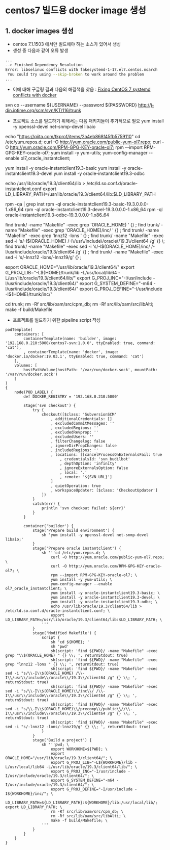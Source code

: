 # centos7 빌드용 docker image 생성

## 1. docker images 생성

- centos 7.1.1503 에서만 빌드해야 하는 소스가 있어서 생성
- 생성 중  다음과 같이 오류 발생

```sh
...
--> Finished Dependency Resolution
Error: libselinux conflicts with fakesystemd-1-17.el7.centos.noarch
 You could try using --skip-broken to work around the problem
...
```

- 이에 대해 구글링 결과 다음의 해결책을 찾음 : [Fixing CentOS 7 systemd conflicts with docker](https://blog.centos.org/2015/12/fixing-centos-7-systemd-conflicts-with-docker/)

svn co --username ${USERNAME} --password ${PASSWORD} http://j-din.iptime.org/scm/svn/KT/116/trunk

- 프로젝트 소스를 빌드하기 위해서는 다음 패키지들이 추가적으로 필요
yum install -y openssl-devel net-snmp-devel libaio

echo "https://qiita.com/tkprof/items/2a4eb868f45fb5759110"
cd /etc/yum.repos.d;
curl -O http://yum.oracle.com/public-yum-ol7.repo;
curl -O http://yum.oracle.com/RPM-GPG-KEY-oracle-ol7;
rpm --import RPM-GPG-KEY-oracle-ol7;
yum install -y yum-utils;
yum-config-manager --enable ol7_oracle_instantclient;

yum install -y oracle-instantclient19.3-basic
yum install -y oracle-instantclient19.3-devel
yum install -y oracle-instantclient19.3-odbc

echo /usr/lib/oracle/19.3/client64/lib > /etc/ld.so.conf.d/oracle-instantclient.conf
export LD_LIBRARY_PATH=/usr/lib/oracle/19.3/client64/lib:$LD_LIBRARY_PATH

rpm -qa | grep inst
rpm -ql oracle-instantclient19.3-basic-19.3.0.0.0-1.x86_64
rpm -ql oracle-instantclient19.3-devel-19.3.0.0.0-1.x86_64
rpm -ql oracle-instantclient19.3-odbc-19.3.0.0.0-1.x86_64

find trunk/ -name "Makefile" -exec grep 'ORACLE_HOME) ' {} \;
find trunk/ -name "Makefile" -exec grep 'ORACLE_HOME)/inc/ ' {} \;
find trunk/ -name "Makefile" -exec grep 'lnnz12 -lons ' {} \;
find trunk/ -name "Makefile" -exec sed -i 's/-I$(ORACLE_HOME) /-I\/usr\/include\/oracle\/19.3\/client64 /g' {} \;
find trunk/ -name "Makefile" -exec sed -i 's/-I$(ORACLE_HOME)\/inc\/ /-I\/usr\/include\/oracle\/19.3\/client64 /g' {} \;
find trunk/ -name "Makefile" -exec sed -i 's/-lnnz12 -lons/-lnnz19/g' {} \;

export ORACLE_HOME="/usr/lib/oracle/19.3/client64/"
export G_PROJ_LIB="-L${HOME}/trunk/lib -L/usr/local/lib64 -L/usr/lib/oracle/19.3/client64/lib/"
export G_PROJ_INC="-I/usr/include -I/usr/include/oracle/19.3/client64/"
export G_SYSTEM_DEFINE="-m64 -I/usr/include/oracle/19.3/client64/"
export G_PROJ_DEFINE="-I/usr/include -I${HOME}/trunk/inc/"

cd trunk;
rm -Rf src/lib/oam/src/cpm_db;
rm -Rf src/lib/oam/src/libAlti;
make -f build/Makefile

- 프로젝트를 빌드하기 위한 pipeline script 작성

```script
podTemplate(
    containers: [
        containerTemplate(name: 'builder', image: '192.168.0.210:5000/centos7-svn:1.0.0', ttyEnabled: true, command: 'cat'),
        , containerTemplate(name: 'docker', image: 'docker.io/docker:19.03.1', ttyEnabled: true, command: 'cat')
    ],
    volumes: [
        hostPathVolume(hostPath: '/var/run/docker.sock', mountPath: '/var/run/docker.sock')
    ]
)
{
    node(POD_LABEL) {
        def DOCKER_REGISTRY = '192.168.0.210:5000'

        stage('svn checkout') {
            try {
                checkout([$class: 'SubversionSCM'
                    , additionalCredentials: []
                    , excludedCommitMessages: ''
                    , excludedRegions: ''
                    , excludedRevprop: ''
                    , excludedUsers: ''
                    , filterChangelog: false
                    , ignoreDirPropChanges: false
                    , includedRegions: ''
                    , locations: [[cancelProcessOnExternalsFail: true
                        , credentialsId: 'svn_budilbot'
                        , depthOption: 'infinity'
                        , ignoreExternalsOption: false
                        , local: '.'
                        , remote: '${SVN_URL}']
                    ]
                    , quietOperation: true
                    , workspaceUpdater: [$class: 'CheckoutUpdater']
                ])
            }
            catch(err) {
                println 'svn checkout failed: ${err}'
            }
        }

        container('builder') {
            stage('Prepare build environment') {
                sh 'yum install -y openssl-devel net-snmp-devel libaio;'
            }
            stage('Prepare oracle instantclient') {
                sh '''cd /etc/yum.repos.d; \
                    curl -O http://yum.oracle.com/public-yum-ol7.repo; \
                    curl -O http://yum.oracle.com/RPM-GPG-KEY-oracle-ol7; \
                    rpm --import RPM-GPG-KEY-oracle-ol7; \
                    yum install -y yum-utils; \
                    yum-config-manager --enable ol7_oracle_instantclient; \
                    yum install -y oracle-instantclient19.3-basic; \
                    yum install -y oracle-instantclient19.3-devel; \
                    yum install -y oracle-instantclient19.3-odbc; \
                    echo /usr/lib/oracle/19.3/client64/lib > /etc/ld.so.conf.d/oracle-instantclient.conf; \
                    export LD_LIBRARY_PATH=/usr/lib/oracle/19.3/client64/lib:$LD_LIBRARY_PATH; \
                '''
            }
            stage('Modified Makefile') {
                script {
                    sh 'cd ${HOME}; '
                    sh 'pwd'
                    sh(script: 'find ${PWD}/ -name "Makefile" -exec grep "\\$(ORACLE_HOME) " {} \\; ', returnStdout: true)
                    sh(script: 'find ${PWD}/ -name "Makefile" -exec grep "lnnz12 -lons " {} \\; ', returnStdout: true)
                    sh(script: 'find ${PWD}/ -name "Makefile" -exec sed -i "s/\\-I\\$(ORACLE_HOME) /\\-I\\/usr\\/include\\/oracle\\/19.3\\/client64 /g" {} \\; ', returnStdout: true)
                    sh(script: 'find ${PWD}/ -name "Makefile" -exec sed -i "s/\\-I\\$(ORACLE_HOME)\\/inc\\/ /\\-I\\/usr\\/include\\/oracle\\/19.3\\/client64 /g" {} \\; ', returnStdout: true)
                    sh(script: 'find ${PWD}/ -name "Makefile" -exec sed -i "s/\\-I\\$(ORACLE_HOME)\\/precomp\\/public\\//\\-I\\/usr\\/include\\/oracle\\/19.3\\/client64 /g" {} \\; ', returnStdout: true)
                    sh(script: 'find ${PWD}/ -name "Makefile" -exec sed -i "s/-lnnz12 -lons/-lnnz19/g" {} \\; ', returnStdout: true)
                }
            }
            stage('Build a project') {
                sh '''pwd; \
                    export WORKHOME=${PWD}; \
                    export ORACLE_HOME="/usr/lib/oracle/19.3/client64/"; \
                    export G_PROJ_LIB="-L${WORKHOME}/lib -L/usr/local/lib64 -L/usr/lib/oracle/19.3/client64/lib/"; \
                    export G_PROJ_INC="-I/usr/include -I/usr/include/oracle/19.3/client64/"; \
                    export G_SYSTEM_DEFINE="-m64 -I/usr/include/oracle/19.3/client64/"; \
                    export G_PROJ_DEFINE="-I/usr/include -I${WORKHOME}/inc/"; \
                    LD_LIBRARY_PATH=${LD_LIBRARY_PATH}:${WORKHOME}/lib:/usr/local/lib/; export LD_LIBRARY_PATH; \
                    rm -Rf src/lib/oam/src/cpm_db; \
                    rm -Rf src/lib/oam/src/libAlti; \
                    make -f build/Makefile; \
                '''
            }
        }
    }
}
```
